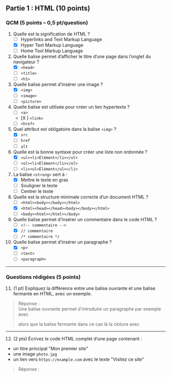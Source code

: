 ## Partie 1 : HTML (10 points)

### QCM (5 points – 0,5 pt/question)

1. Quelle est la signification de HTML ?  
   - [ ] Hyperlinks and Text Markup Language  
   - [X] Hyper Text Markup Language  
   - [ ] Home Tool Markup Language  

2. Quelle balise permet d’afficher le titre d’une page dans l’onglet du navigateur ?  
   - [X] `<head>`  
   - [ ] `<title>`  
   - [ ] `<h1>`  

3. Quelle balise permet d’insérer une image ?  
   - [X] `<img>`  
   - [ ] `<image>`  
   - [ ] `<picture>`  

4. Quelle balise est utilisée pour créer un lien hypertexte ?  
   - [ ] `<a>`  
   - [X ] `<link>`  
   - [ ] `<href>`  

5. Quel attribut est obligatoire dans la balise `<img>` ?  
   - [X] `src`  
   - [ ] `href`  
   - [ ] `alt`  

6. Quelle est la bonne syntaxe pour créer une liste non ordonnée ?  
   - [X] `<ul><li>Élément</li></ul>`  
   - [ ] `<ol><li>Élément</li></ol>`  
   - [ ] `<li><ul>Élément</ul></li>`  

7. La balise `<strong>` sert à :  
   - [X] Mettre le texte en gras  
   - [ ] Souligner le texte  
   - [ ] Centrer le texte  

8. Quelle est la structure minimale correcte d’un document HTML ?  
   - [ ] `<html><body></body></html>`  
   - [X] `<html><head></head><body></body></html>`  
   - [ ] `<body><html></html></body>`  

9. Quelle balise permet d’insérer un commentaire dans le code HTML ?  
   - [ ] `<!-- commentaire -->`  
   - [X] `// commentaire`  
   - [ ] `/* commentaire */`  

10. Quelle balise permet d’insérer un paragraphe ?  
    - [X] `<p>`  
    - [ ] `<text>`  
    - [ ] `<paragraph>`  

---

### Questions rédigées (5 points)

11. (1 pt) Expliquez la différence entre une balise ouvrante et une balise fermante en HTML, avec un exemple.  

> Réponse :  
> Une balise ouvrante permet d'introduire un paragraphe par exemple avec <p> alors que la balise fermante dans ce cas là 
la cloture avec </p>

---

12. (2 pts) Écrivez le code HTML complet d’une page contenant :
- un titre principal "Mon premier site"
- une image `photo.jpg`
- un lien vers `https://example.com` avec le texte "Visitez ce site"

> Réponse :  <Doctype html>
   <head>
             <title> " Mon premier site" <title>
             <img scr= "photo.jpg" /> 
             <link> " https://example.com" 
<link>
   <head>


>  



---

13. (2 pts) Quelle est la différence entre les balises `<div>` et `<span>` ? Donnez un exemple d’utilisation typique pour chacune.  

> Réponse :  
> aucune idée

---

## Partie 2 : Git (10 points)

### QCM (5 points – 0,5 pt/question)

14. Quelle commande initialise un dépôt Git ?  
   - [ ] `git start`  
   - [x] `git init`  
   - [ ] `git create`  

15. Quelle commande permet d’ajouter des fichiers à la zone de préparation (staging area) ?  
   - [X] `git add`  
   - [ ] `git stage`  
   - [ ] `git push`  

16. Quelle commande permet d’enregistrer les changements dans l’historique du dépôt ?  
   - [ ] `git save`  
   - [X] `git commit`  
   - [ ] `git record`  

17. Quelle commande permet de consulter l’historique des commits ?  
   - [ ] `git status`  
   - [ ] `git log`  
   - [X] `git history`  

18. Quelle commande permet de cloner un dépôt distant ?  
   - [ ] `git copy`  
   - [X] `git clone`  
   - [ ] `git pull`  

19. Quelle commande affiche les fichiers modifiés mais non encore commités ?  
   - [X] `git status`  
   - [ ] `git show`  
   - [ ] `git diff`  

20. Quelle commande permet d’envoyer les commits locaux vers le dépôt distant ?  
   - [ ] `git send`  
   - [ ] `git upload`  
   - [X] `git push`  

21. Quelle commande permet de récupérer les modifications du dépôt distant sans les fusionner ?  
   - [ ] `git fetch`  
   - [X] `git pull`  
   - [ ] `git merge`  

22. Quelle commande permet de créer une nouvelle branche nommée `develop` ?  
   - [X] `git branch develop`  
   - [ ] `git create develop`  
   - [ ] `git checkout develop`  

23. Quelle commande permet de changer de branche ?  
   - [X] `git change`  
   - [ ] `git switch`  
   - [ ] `git swap`  

---

### Questions rédigées (5 points)

24. (2 pts) Expliquez la différence entre `git clone`, `git pull`.  

> Réponse : git clone permet de cloner un dépot distant alors que git pull permet de récupérer les dossiers du dépot distant.  
> 

---

25. (1 pt) Quelle est la différence entre un dépôt local et un dépôt distant ?  

> Réponse : par exemple un dépot local est les PC des élèves et le dépot distant est le dépot de celui qui l'a créé 
> 

---

26. (2 pts) Donnez la suite de commandes Git pour :
- créer un dépôt local,  
- y ajouter un fichier `index.html`,  
- enregistrer ce fichier dans l’historique du dépôt avec un message de commit,  
- et envoyer ce dépôt vers un dépôt distant nommé `origin` sur la branche `main`.  

> Réponse :  
> 
git add .
git pull origin main
git commit -m "messaage de commit"
git push 
